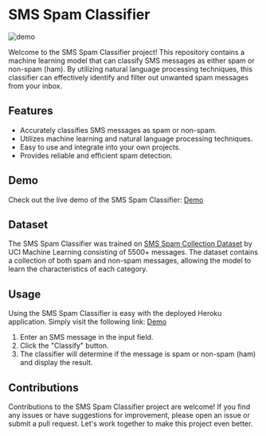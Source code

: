 # SMS Spam Classifier

![demo](https://github.com/aniketpathak028/SMS-Spam-Classifier/assets/74519511/760cb831-21b0-4d9d-8aa5-e96c18b98e4a)

Welcome to the SMS Spam Classifier project! This repository contains a machine learning model that can classify SMS messages as either spam or non-spam (ham). By utilizing natural language processing techniques, this classifier can effectively identify and filter out unwanted spam messages from your inbox.

## Features

- Accurately classifies SMS messages as spam or non-spam.
- Utilizes machine learning and natural language processing techniques.
- Easy to use and integrate into your own projects.
- Provides reliable and efficient spam detection.

## Demo

Check out the live demo of the SMS Spam Classifier: [Demo](https://sms-spam-classifier-vrqs9u9rn57.streamlit.app/)

## Dataset
The SMS Spam Classifier was trained on [SMS Spam Collection Dataset](https://www.kaggle.com/datasets/uciml/sms-spam-collection-dataset) by UCI Machine Learning consisting of 5500+ messages. The dataset contains a collection of both spam and non-spam messages, allowing the model to learn the characteristics of each category.

## Usage
Using the SMS Spam Classifier is easy with the deployed Heroku application. Simply visit the following link: [Demo](https://sms-spam-classifier-vrqs9u9rn57.streamlit.app/)

1. Enter an SMS message in the input field.
2. Click the "Classify" button.
3. The classifier will determine if the message is spam or non-spam (ham) and display the result.

## Contributions
Contributions to the SMS Spam Classifier project are welcome! If you find any issues or have suggestions for improvement, please open an issue or submit a pull request. Let's work together to make this project even better.


